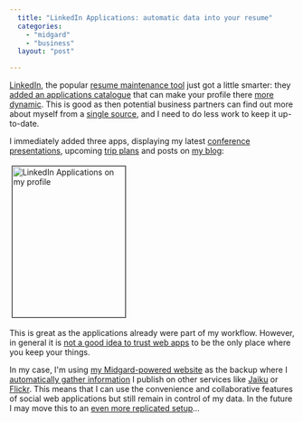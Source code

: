```yaml
---
  title: "LinkedIn Applications: automatic data into your resume"
  categories: 
    - "midgard"
    - "business"
  layout: "post"

---
```

<p>
<a href="http://www.linkedin.com/">LinkedIn</a>, the popular <a href="http://jobsearch.about.com/od/networking/a/linkedinprofile.htm">resume maintenance tool</a> just got a little smarter: they <a href="http://blog.linkedin.com/blog/2008/10/announcing-appl.html">added an applications catalogue</a> that can make your profile there <a href="http://www.readwriteweb.com/archives/linkedin_applications_your_res.php">more dynamic</a>. This is good as then potential business partners can find out more about myself from a <a href="http://bergie.iki.fi/blog/jaiku-personal_presence_aggregator/">single source</a>, and I need to do less work to keep it up-to-date.
</p><p>
I immediately added three apps, displaying my latest <a href="http://www.slideshare.net/bergie/">conference presentations</a>, upcoming <a href="http://www.dopplr.com/traveller/bergie">trip plans</a> and posts on <a href="http://bergie.iki.fi/blog/">my blog</a>:
</p><p>
<a href="https://d2vqpl3tx84ay5.cloudfront.net/linkedin-applications-tripit-slideshare.png"><img src="https://d2vqpl3tx84ay5.cloudfront.net/linkedin-applications-tripit-slideshare-tm.jpg" height="267" width="200" border="1" hspace="4" vspace="4" alt="LinkedIn Applications on my profile" title="LinkedIn Applications on my profile" /></a>
</p><p>
This is great as the applications already were part of my workflow. However, in general it is <a href="http://www.guardian.co.uk/technology/2008/sep/29/cloud.computing.richard.stallman">not a good idea to trust web apps</a> to be the only place where you keep your things.
</p><p>
In my case, I'm using <a href="http://bergie.iki.fi/blog/welcome_to_my_new_blog/">my Midgard-powered website</a> as the backup where I <a href="http://www.slideshare.net/bergie/manage-your-personal-information-space-with-midgard/">automatically gather information</a> I publish on other services like <a href="http://bergie.jaiku.com/">Jaiku</a> or <a href="http://flickr.com/photos/bergie/">Flickr</a>. This means that I can use the convenience and collaborative features of social web applications but still remain in control of my data. In the future I may move this to an <a href="http://bergie.iki.fi/blog/midgard2_at_fscons-your_data-everywhere/">even more replicated setup</a>...
</p>
